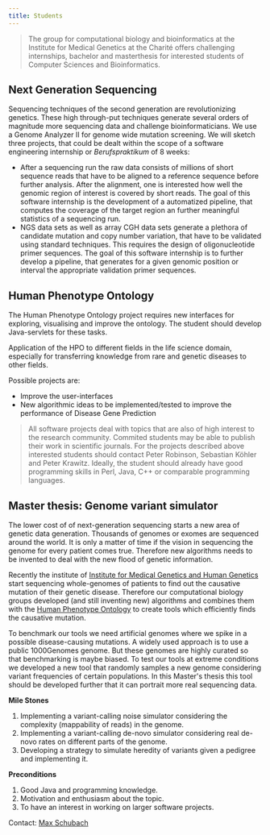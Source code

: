 ```yaml
---
title: Students
---
```



>The group for computational biology and bioinformatics at the Institute for Medical Genetics at the Charité offers challenging internships, bachelor and masterthesis for interested students of Computer Sciences and Bioinformatics.


## Next Generation Sequencing

Sequencing techniques of the second generation are revolutionizing genetics. These high through-put techniques generate several orders of magnitude more sequencing data and challenge bioinformaticians. We use a Genome Analyzer II for genome wide mutation screening.
We will sketch three projects, that could be dealt within the scope of a software engineering internship or *Berufspraktikum* of 8 weeks:

 * After a sequencing run the raw data consists of millions of short sequence reads that have to be aligned to a reference sequence before further analysis. After the alignment, one is interested how well the genomic region of interest is covered by short reads. The goal of this software internship is the development of a automatized pipeline, that computes the coverage of the target region an further meaningful statistics of a sequencing run.
 * NGS data sets as well as array CGH  data sets generate a plethora of candidate mutation and copy number variation, that have to be validated using standard techniques. This requires the design of oligonucleotide primer sequences. The goal of this software internship is to further develop a pipeline, that generates for a given genomic position or interval the appropriate validation primer sequences.



## Human Phenotype Ontology

The Human Phenotype Ontology project requires new interfaces for exploring, visualising and improve the ontology. The student should develop Java-servlets for these tasks.

Application of the HPO to different fields in the life science domain, especially for transferring knowledge from rare and genetic diseases to other fields.

Possible projects are:

 * Improve the user-interfaces
 * New algorithmic ideas to be implemented/tested to improve the performance of Disease Gene Prediction
 
 
 >All software projects deal with topics that are also of high interest to the research community. Commited students may be able to publish their work in scientific journals. For the projects described above interested students should contact Peter Robinson, Sebastian Köhler and Peter Krawitz. Ideally, the student should already have good programming skills in Perl, Java, C++ or comparable programming languages.

## Master thesis: Genome variant simulator

The lower cost of of next-generation sequencing starts a new area of genetic data generation. Thousands of genomes or exomes are sequenced around the world. It is only a matter of time if the vision in sequencing the genome for every patient comes true. Therefore new algorithms needs to be invented to deal with the new flood of genetic information.

Recently the institute of [Institute for Medical Genetics and Human Genetics](http://genetik.charite.de/) start sequencing whole-genomes of patients to find out the causative mutation of their genetic disease. Therefore our computational biology groups developed (and still inventing new) algorithms and combines them with the [Human Phenotype Ontology](http://human-phenotype-ontology.org/) to create tools which efficiently finds the causative mutation.

To benchmark our tools we need artificial genomes where we spike in a possible disease-causing mutations. A widely used approach is to use a public 1000Genomes genome. But these genomes are highly curated so that benchmarking is maybe biased. To test our tools at extreme conditions we developed a new tool that randomly samples a new genome considering variant frequencies of certain populations. In this Master's thesis this tool should be developed further that it can portrait more real sequencing data.

__Mile Stones__

1. Implementing a variant-calling noise simulator considering the complexity (mappability of reads) in the genome.
2. Implementing a variant-calling de-novo simulator considering real de-novo rates on different parts of the genome.
3. Developing a strategy to simulate heredity of variants given a pedigree and implementing it.

__Preconditions__

1. Good Java and programming knowledge.
2. Motivation and enthusiasm about the topic.
3. To have an interest in working on larger software projects.

Contact: [Max Schubach](team_schubach.html)
